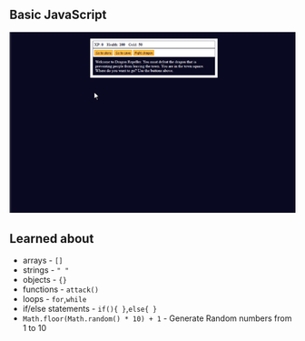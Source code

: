 ## Basic JavaScript

![](role-play-js.gif)

 ## Learned about
 - arrays - `[]`
 - strings - `" "`
 - objects - `{}`
 - functions - `attack()`
 - loops - `for`,`while`
 - if/else statements - `if(){ }`,`else{ }`
- `Math.floor(Math.random() * 10) + 1` - Generate Random numbers from 1 to 10
